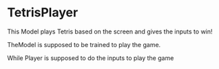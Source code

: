 # TetrisPlayer
This Model plays Tetris based on the screen and gives the inputs to win!


TheModel is supposed to be trained to play the game.


While Player is supposed to do the inputs to play the game
